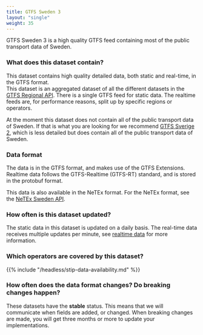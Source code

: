 ```yaml
---
title: GTFS Sweden 3
layout: "single"
weight: 35
---
```


GTFS Sweden 3 is a high quality GTFS feed containing most of the public transport data of Sweden. 

### What does this dataset contain?

This dataset contains high quality detailed data, both static and real-time, in the GTFS format.  
This dataset is an aggregated dataset of all the different datasets in the [GTFS Regional API](/api/trafiklab-apis/gtfs-regional/).
There is a single GTFS feed for static data. The realtime feeds are, for performance reasons, split up by specific regions or operators. 

At the moment this dataset does not contain all of the public transport data of Sweden.
If that is what you are looking for we recommend [GTFS Sverige 2](/api/trafiklab-apis/gtfs-sverige-2/), which is less detailed but does contain all of the public transport data of Sweden.

### Data format

The data is in the GTFS format, and makes use of the GTFS Extensions. Realtime data follows the GTFS-Realtime
(GTFS-RT) standard, and is stored in the protobuf format.

This data is also available in the NeTEx format. For the NeTEx format, see the 
[NeTEx Sweden API](/api/trafiklab-apis/netex-sweden/).

### How often is this dataset updated?

The static data in this dataset is updated on a daily basis. The real-time data receives multiple updates per minute,
see [realtime data](realtime) for more information.

### Which operators are covered by this dataset?

{{% include "/headless/stip-data-availability.md" %}}

### How often does the data format changes? Do breaking changes happen?

These datasets have the **stable** status. This means that we will communicate when fields are added, or changed. When
breaking changes are made, you will get three months or more to update your implementations.